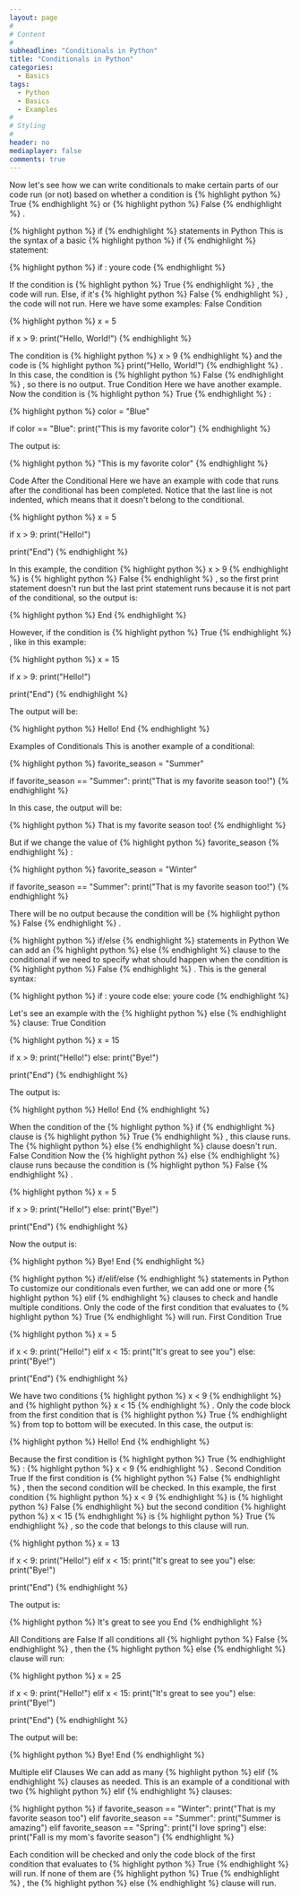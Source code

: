 ```yaml
---
layout: page
#
# Content
#
subheadline: "Conditionals in Python"
title: "Conditionals in Python"
categories:
  - Basics
tags:
  - Python
  - Basics
  - Examples
#
# Styling
#
header: no
mediaplayer: false
comments: true
---
```


Now let's see how we can write conditionals to make certain parts of our code run (or not) based on whether a condition is 
{% highlight python %}
True
{% endhighlight %}
 or 
{% highlight python %}
False
{% endhighlight %}
.

{% highlight python %}
if
{% endhighlight %}
 statements in Python
This is the syntax of a basic 
{% highlight python %}
if
{% endhighlight %}
 statement:

{% highlight python %}
if <condition>:
    youre code
{% endhighlight %}

If the condition is 
{% highlight python %}
True
{% endhighlight %}
, the code will run. Else, if it's 
{% highlight python %}
False
{% endhighlight %}
, the code will not run.
Here we have some examples:
False Condition

{% highlight python %}
x = 5

if x > 9:
    print("Hello, World!")
{% endhighlight %}

The condition is 
{% highlight python %}
x > 9
{% endhighlight %}
 and the code is 
{% highlight python %}
print("Hello, World!")
{% endhighlight %}
. 
In this case, the condition is 
{% highlight python %}
False
{% endhighlight %}
, so there is no output.
True Condition
Here we have another example. Now the condition is 
{% highlight python %}
True
{% endhighlight %}
:

{% highlight python %}
color = "Blue"

if color == "Blue":
    print("This is my favorite color")
{% endhighlight %}

The output is:

{% highlight python %}
"This is my favorite color"
{% endhighlight %}

Code After the Conditional
Here we have an example with code that runs after the conditional has been completed. Notice that the last line is not indented, which means that it doesn't belong to the conditional.

{% highlight python %}
x = 5

if x > 9:
    print("Hello!")

print("End")
{% endhighlight %}

In this example, the condition 
{% highlight python %}
x > 9
{% endhighlight %}
 is 
{% highlight python %}
False
{% endhighlight %}
, so the first print statement doesn't run but the last print statement runs because it is not part of the conditional, so the output is:

{% highlight python %}
End
{% endhighlight %}

However, if the condition is 
{% highlight python %}
True
{% endhighlight %}
, like in this example:

{% highlight python %}
x = 15

if x > 9:
    print("Hello!")

print("End")
{% endhighlight %}

The output will be:

{% highlight python %}
Hello!
End
{% endhighlight %}

Examples of Conditionals
This is another example of a conditional:

{% highlight python %}
favorite_season = "Summer"

if favorite_season == "Summer":
    print("That is my favorite season too!")
{% endhighlight %}

In this case, the output will be:

{% highlight python %}
That is my favorite season too!
{% endhighlight %}

But if we change the value of 
{% highlight python %}
favorite_season
{% endhighlight %}
:

{% highlight python %}
favorite_season = "Winter"

if favorite_season == "Summer":
    print("That is my favorite season too!")
{% endhighlight %}

There will be no output because the condition will be 
{% highlight python %}
False
{% endhighlight %}
.

{% highlight python %}
if/else
{% endhighlight %}
 statements in Python
We can add an 
{% highlight python %}
else
{% endhighlight %}
 clause to the conditional if we need to specify what should happen when the condition is 
{% highlight python %}
False
{% endhighlight %}
.
This is the general syntax:

{% highlight python %}
if <condition>:
    youre code
else:
    youre code
{% endhighlight %}

Let's see an example with the 
{% highlight python %}
else
{% endhighlight %}
 clause:
True Condition

{% highlight python %}
x = 15

if x > 9:
    print("Hello!")
else:
    print("Bye!")

print("End")
{% endhighlight %}

The output is:

{% highlight python %}
Hello!
End
{% endhighlight %}

When the condition of the 
{% highlight python %}
if
{% endhighlight %}
 clause is 
{% highlight python %}
True
{% endhighlight %}
, this clause runs. The 
{% highlight python %}
else
{% endhighlight %}
 clause doesn't run.
False Condition
Now the 
{% highlight python %}
else
{% endhighlight %}
 clause runs because the condition is 
{% highlight python %}
False
{% endhighlight %}
.

{% highlight python %}
x = 5

if x > 9:
    print("Hello!")
else:
    print("Bye!")

print("End")
{% endhighlight %}

Now the output is:

{% highlight python %}
Bye!
End
{% endhighlight %}


{% highlight python %}
if/elif/else
{% endhighlight %}
 statements in Python
To customize our conditionals even further, we can add one or more 
{% highlight python %}
elif
{% endhighlight %}
 clauses to check and handle multiple conditions. Only the code of the first condition that evaluates to 
{% highlight python %}
True
{% endhighlight %}
 will run. 
First Condition True

{% highlight python %}
x = 5

if x < 9:
    print("Hello!")
elif x < 15:
    print("It's great to see you")
else:
    print("Bye!")

print("End")
{% endhighlight %}

We have two conditions 
{% highlight python %}
x < 9
{% endhighlight %}
 and 
{% highlight python %}
x < 15
{% endhighlight %}
. Only the code block from the first condition that is 
{% highlight python %}
True
{% endhighlight %}
 from top to bottom will be executed.
In this case, the output is:

{% highlight python %}
Hello!
End
{% endhighlight %}

Because the first condition is 
{% highlight python %}
True
{% endhighlight %}
: 
{% highlight python %}
x < 9
{% endhighlight %}
.
Second Condition True
If the first condition is 
{% highlight python %}
False
{% endhighlight %}
, then the second condition will be checked. 
In this example, the first condition 
{% highlight python %}
x < 9
{% endhighlight %}
 is 
{% highlight python %}
False
{% endhighlight %}
 but the second condition 
{% highlight python %}
x < 15
{% endhighlight %}
 is 
{% highlight python %}
True
{% endhighlight %}
, so the code that belongs to this clause will run.

{% highlight python %}
x = 13

if x < 9:
    print("Hello!")
elif x < 15:
    print("It's great to see you")
else:
    print("Bye!")

print("End")
{% endhighlight %}

The output is:

{% highlight python %}
It's great to see you
End
{% endhighlight %}

All Conditions are False
If all conditions all 
{% highlight python %}
False
{% endhighlight %}
, then the 
{% highlight python %}
else
{% endhighlight %}
 clause will run:

{% highlight python %}
x = 25

if x < 9:
    print("Hello!")
elif x < 15:
    print("It's great to see you")
else:
    print("Bye!")

print("End")
{% endhighlight %}

The output will be:

{% highlight python %}
Bye!
End
{% endhighlight %}

Multiple elif Clauses
We can add as many 
{% highlight python %}
elif
{% endhighlight %}
 clauses as needed. This is an example of a conditional with two 
{% highlight python %}
elif
{% endhighlight %}
 clauses:

{% highlight python %}
if favorite_season == "Winter":
    print("That is my favorite season too")
elif favorite_season == "Summer":
    print("Summer is amazing")
elif favorite_season == "Spring":
    print("I love spring")
else:
    print("Fall is my mom's favorite season")
{% endhighlight %}

Each condition will be checked and only the code block of the first condition that evaluates to 
{% highlight python %}
True
{% endhighlight %}
 will run. If none of them are 
{% highlight python %}
True
{% endhighlight %}
, the 
{% highlight python %}
else
{% endhighlight %}
 clause will run.
